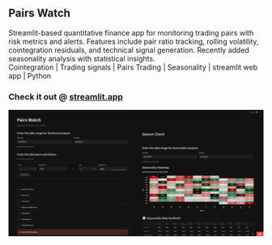 ## Pairs Watch


Streamlit-based quantitative finance app for monitoring trading pairs with risk metrics and alerts. Features include pair ratio tracking, rolling volatility, cointegration residuals, and technical signal generation. Recently added seasonality analysis with statistical insights.
<br/>
Cointegration | Trading signals | Pairs Trading | Seasonality | streamlit web app | Python

### Check it out @ [streamlit.app](https://pairs-at-risk-f9sqcqqsmugxtlkpj2cvgr.streamlit.app/)


<img src = screenshots/PW2.png width = 1000>
